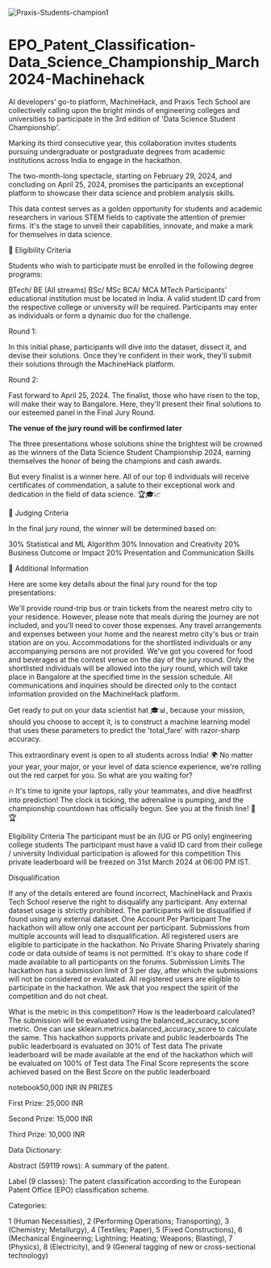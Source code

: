 ![Praxis-Students-champion1](https://github.com/aniiketbarphe/EPO_Patent_Classification-Data_Science_Championship_March2024-Machinehack/assets/84449238/ba97a5be-5b49-4502-9da2-46e16a6da371)

# EPO_Patent_Classification-Data_Science_Championship_March2024-Machinehack

AI developers’ go-to platform, MachineHack, and Praxis Tech School are collectively calling upon the bright minds of engineering colleges and universities to participate in the 3rd edition of 'Data Science Student Championship'.

Marking its third consecutive year, this collaboration invites students pursuing undergraduate or postgraduate degrees from academic institutions across India to engage in the hackathon.

The two-month-long spectacle, starting on February 29, 2024, and concluding on April 25, 2024, promises the participants an exceptional platform to showcase their data science and problem analysis skills.

This data contest serves as a golden opportunity for students and academic researchers in various STEM fields to captivate the attention of premier firms. It's the stage to unveil their capabilities, innovate, and make a mark for themselves in data science.
 

📜 Eligibility Criteria

Students who wish to participate must be enrolled in the following degree programs:

BTech/ BE (All streams)
BSc/ MSc
BCA/ MCA
MTech
Participants' educational institution must be located in India. A valid student ID card from the respective college or university will be required. Participants may enter as individuals or form a dynamic duo for the challenge.
 

Round 1:

In this initial phase, participants will dive into the dataset, dissect it, and devise their solutions. Once they're confident in their work, they'll submit their solutions through the MachineHack platform.
 

Round 2:

Fast forward to April 25, 2024. The finalist, those who have risen to the top, will make their way to Bangalore. Here, they'll present their final solutions to our esteemed panel in the Final Jury Round.

**The venue of the jury round will be confirmed later**

The three presentations whose solutions shine the brightest will be crowned as the winners of the Data Science Student Championship 2024, earning themselves the honor of being the champions and cash awards.

But every finalist is a winner here. All of our top 6 individuals will receive certificates of commendation, a salute to their exceptional work and dedication in the field of data science. 🏆🎓📈
 

🎯 Judging Criteria

In the final jury round, the winner will be determined based on:

30% Statistical and ML Algorithm
30% Innovation and Creativity
20% Business Outcome or Impact
20% Presentation and Communication Skills
 
📌 Additional Information

Here are some key details about the final jury round for the top presentations:

We'll provide round-trip bus or train tickets from the nearest metro city to your residence. However, please note that meals during the journey are not included, and you'll need to cover those expenses.
Any travel arrangements and expenses between your home and the nearest metro city's bus or train station are on you.
Accommodations for the shortlisted individuals or any accompanying persons are not provided.
We've got you covered for food and beverages at the contest venue on the day of the jury round.
Only the shortlisted individuals will be allowed into the jury round, which will take place in Bangalore at the specified time in the session schedule.
All communications and inquiries should be directed only to the contact information provided on the MachineHack platform.
 
Get ready to put on your data scientist hat 🎓📊, because your mission, should you choose to accept it, is to construct a machine learning model that uses these parameters to predict the 'total_fare' with razor-sharp accuracy.
 

This extraordinary event is open to all students across India! 🌍 No matter your year, your major, or your level of data science experience, we're rolling out the red carpet for you. So what are you waiting for?
 

🔥 It's time to ignite your laptops, rally your teammates, and dive headfirst into prediction! The clock is ticking, the adrenaline is pumping, and the championship countdown has officially begun. See you at the finish line! 🚀🏆

Eligibility Criteria 
The participant must be an (UG or PG only) engineering college students
The participant must have a valid ID card from their college / university
Individual participation is allowed for this competition
This private leaderboard will be freezed on 31st March 2024 at 06:00 PM IST.

Disqualification

If any of the details entered are found incorrect, MachineHack and Praxis Tech School reserve the right to disqualify any participant.
Any external dataset usage is strictly prohibited. The participants will be disqualified if found using any external dataset.
One Account Per Participant
The hackathon will allow only one account per participant.
 Submissions from multiple accounts will lead to disqualification.
All registered users are eligible to participate in the hackathon.
No Private Sharing
Privately sharing code or data outside of teams is not permitted.
 It's okay to share code if made available to all participants on the forums.
Submission Limits
The hackathon has a submission limit of 3 per day, after which the submissions will not be considered or evaluated.
All registered users are eligible to participate in the hackathon. We ask that you respect the spirit of the competition and do not cheat.

What is the metric in this competition? How is the leaderboard calculated?
The submission will be evaluated using the balanced_accuracy_score metric. One can use sklearn.metrics.balanced_accuracy_score to calculate the same.
This hackathon supports private and public leaderboards
The public leaderboard is evaluated on 30% of Test data
The private leaderboard will be made available at the end of the hackathon which will be evaluated on 100% of Test data
The Final Score represents the score achieved based on the Best Score on the public leaderboard

notebook50,000 INR IN PRIZES

First Prize: 25,000 INR

Second Prize: 15,000 INR

Third Prize: 10,000 INR

Data Dictionary:

Abstract (59119 rows): A summary of the patent.

Label (9 classes): The patent classification according to the European Patent Office (EPO) classification scheme.

Categories:

1 (Human Necessities),
2 (Performing Operations; Transporting),
3 (Chemistry; Metallurgy),
4 (Textiles; Paper),
5 (Fixed Constructions),
6 (Mechanical Engineering; Lightning; Heating; Weapons; Blasting),
7 (Physics),
8 (Electricity), and
9 (General tagging of new or cross-sectional technology)
